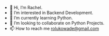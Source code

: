 - 👋 Hi, I’m Rachel.
- 👀 I’m interested in Backend Development.
- 🌱 I’m currently learning Python.
- 💞️ I’m looking to collaborate on Python Projects.
- 📫 How to reach me rolukowade@gmail.com

<!---
TheRachell/TheRachell is a ✨ special ✨ repository because its `README.md` (this file) appears on your GitHub profile.
You can click the Preview link to take a look at your changes.
--->
